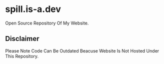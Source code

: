 # spill.is-a.dev
Open Source Repository Of My Website. 
## Disclaimer
Please Note Code Can Be Outdated Beacuse Website Is Not Hosted Under This Repository.
